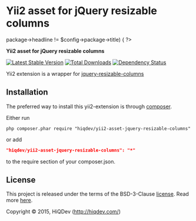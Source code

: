 Yii2 asset for jQuery resizable columns
=======================================
<? if ($config->package->headline != $config->package->title) { ?>

**Yii2 asset for jQuery resizable columns**
<? } ?>

[![Latest Stable Version](https://poser.pugx.org/hiqdev/yii2-asset-jquery-resizable-columns/v/stable)](//packagist.org/packages/hiqdev/yii2-asset-jquery-resizable-columns)
[![Total Downloads](https://poser.pugx.org/hiqdev/yii2-asset-jquery-resizable-columns/downloads)](//packagist.org/packages/hiqdev/yii2-asset-jquery-resizable-columns)
[![Dependency Status](https://www.versioneye.com/php/hiqdev:yii2-asset-jquery-resizable-columns/dev-master/badge.svg)](https://www.versioneye.com/php/hiqdev:yii2-asset-jquery-resizable-columns/dev-master)

Yii2 extension is a wrapper for [jquery-resizable-columns](https://github.com/dobtco/jquery-resizable-columns)

## Installation

The preferred way to install this yii2-extension is through [composer](http://getcomposer.org/download/).

Either run

```
php composer.phar require "hiqdev/yii2-asset-jquery-resizable-columns"
```

or add

```json
"hiqdev/yii2-asset-jquery-resizable-columns": "*"
```

to the require section of your composer.json.

## License

This project is released under the terms of the BSD-3-Clause [license](https://github.com/hiqdev/yii2-asset-jquery-resizable-columns/blob/master/LICENSE).
Read more [here](http://choosealicense.com/licenses/bsd-3-clause).

Copyright © 2015, HiQDev (http://hiqdev.com/)
